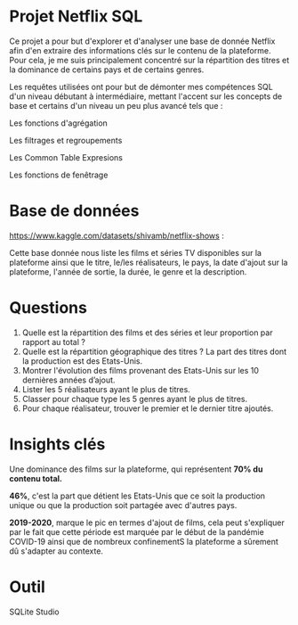 # Projet Netflix SQL
Ce projet a pour but d'explorer et d'analyser une base de donnée Netflix afin d'en extraire des informations clés sur le contenu de la plateforme. Pour cela, je me suis principalement concentré sur la répartition des titres  et la dominance de certains pays et de certains genres.

Les requêtes utilisées ont pour but de démonter mes compétences SQL d'un niveau débutant à intermédiaire, mettant l'accent sur les concepts de base et certains d'un niveau un peu plus avancé tels que :

Les fonctions d'agrégation

Les filtrages et regroupements

Les Common Table Expresions

Les fonctions de fenêtrage

# Base de données
https://www.kaggle.com/datasets/shivamb/netflix-shows : 

Cette base donnée nous liste les films et séries TV disponibles sur la plateforme ainsi que le titre, le/les réalisateurs, le pays, la date d'ajout sur la plateforme, l'année de sortie, la durée, le genre et la description.

# Questions
1) Quelle est la répartition des films et des séries et leur proportion par rapport au total ?
2) Quelle est la répartition géographique des titres ? La part des titres dont la production est des Etats-Unis.
3) Montrer l'évolution des films provenant des Etats-Unis sur les 10 dernières années d’ajout.
4) Lister les 5 réalisateurs ayant le plus de titres.
5) Classer pour chaque type les 5 genres ayant le plus de titres.
6) Pour chaque réalisateur, trouver le premier et le dernier titre ajoutés.

# Insights clés
Une dominance des films sur la plateforme, qui représentent **70% du contenu total.**

**46%**, c'est la part que détient les Etats-Unis que ce soit la production unique ou que la production soit partagée avec d'autres pays.

**2019-2020**, marque le pic en termes d'ajout de films, cela peut s'expliquer par le fait que cette période est marquée par le début de la pandémie COVID-19 ainsi que de nombreux confinementS la plateforme a sûrement dû s'adapter au contexte.

# Outil 
SQLite Studio
